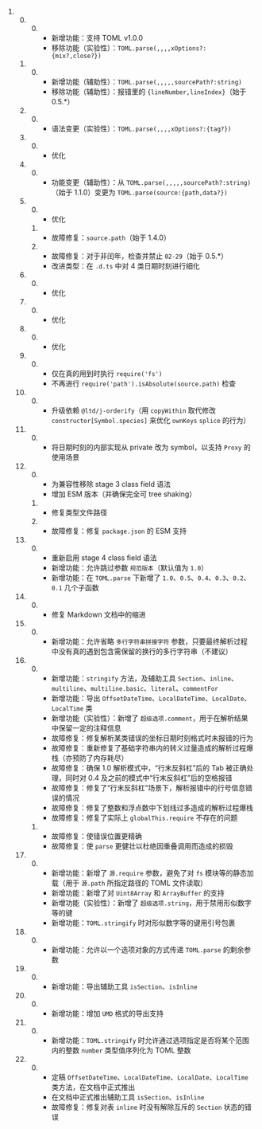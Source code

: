 ﻿
1.  0.  0.  +   新增功能：支持 TOML v1.0.0
            -   移除功能（实验性）：`TOML.parse(,,,,xOptions?:{mix?,close?})`
    1.  0.  +   新增功能（辅助性）：`TOML.parse(,,,,,sourcePath?:string)`
            -   移除功能（辅助性）：报错里的 `{lineNumber,lineIndex}`（始于 0.5.*）
    2.  0.  *   语法变更（实验性）：`TOML.parse(,,,,xOptions?:{tag?})`
    3.  0.  *   优化
    4.  0.  *   功能变更（辅助性）：从 `TOML.parse(,,,,,sourcePath?:string)`（始于 1.1.0）变更为 `TOML.parse(source:{path,data?})`
    5.  0.  *   优化
        1.  *   故障修复：`source.path`（始于 1.4.0）
        2.  *   故障修复：对于非闰年，检查并禁止 `02-29`（始于 0.5.*）
            +   改进类型：在 `.d.ts` 中对 4 类日期时刻进行细化
    6.  0.  *   优化
    7.  0.  *   优化
    8.  0.  *   优化
    9.  0.  *   仅在真的用到时执行 `require('fs')`
            *   不再进行 `require('path').isAbsolute(source.path)` 检查
    10. 0.  *   升级依赖 `@ltd/j-orderify`（用 `copyWithin` 取代修改 `constructor[Symbol.species]` 来优化 `ownKeys` `splice` 的行为）
    11. 0.  *   将日期时刻的内部实现从 private 改为 symbol，以支持 `Proxy` 的使用场景
    12. 0.  *   为兼容性移除 stage 3 class field 语法
            +   增加 ESM 版本（并确保完全可 tree shaking）
        1.  *   修复类型文件路径
        2.  *   故障修复：修复 `package.json` 的 ESM 支持
    13. 0.  *   重新启用 stage 4 class field 语法
            +   新增功能：允许跳过参数 `规范版本`（默认值为 `1.0`）
            +   新增功能：在 `TOML.parse` 下新增了 `1.0`、`0.5`、`0.4`、`0.3`、`0.2`、`0.1` 几个子函数
    14. 0.  *   修复 Markdown 文档中的缩进
    15. 0.  +   新增功能：允许省略 `多行字符串拼接字符` 参数，只要最终解析过程中没有真的遇到包含需保留的换行的多行字符串（不建议）
    16. 0.  +   新增功能：`stringify` 方法，及辅助工具 `Section`、`inline`、`multiline`、`multiline.basic`、`literal`、`commentFor`
            +   新增功能：导出 `OffsetDateTime`、`LocalDateTime`、`LocalDate`、`LocalTime` 类
            +   新增功能（实验性）：新增了 `超级选项.comment`，用于在解析结果中保留一定的注释信息
            *   故障修复：修复解析某类错误的坐标日期时刻格式时未报错的行为
            *   故障修复：重新修复了基础字符串内的转义过量造成的解析过程爆栈（亦预防了内存耗尽）
            *   故障修复：确保 1.0 解析模式中，“行末反斜杠”后的 Tab 被正确处理，同时对 0.4 及之前的模式中“行末反斜杠”后的空格报错
            *   故障修复：修复了“行末反斜杠”场景下，解析报错中的行号信息错误的情况
            *   故障修复：修复了整数和浮点数中下划线过多造成的解析过程爆栈
            *   故障修复：修复了实际上 `globalThis.require` 不存在的问题
        1.  *   故障修复：使错误位置更精确
            *   故障修复：使 `parse` 更健壮以杜绝因重叠调用而造成的损毁
    17. 0.  +   新增功能：新增了 `源.require` 参数，避免了对 `fs` 模块等的静态加载（用于 `源.path` 所指定路径的 TOML 文件读取）
            +   新增功能：新增了对 `Uint8Array` 和 `ArrayBuffer` 的支持
            +   新增功能（实验性）：新增了 `超级选项.string`，用于禁用形似数字等的键
            +   新增功能：`TOML.stringify` 时对形似数字等的键用引号包裹
    18. 0.  +   新增功能：允许以一个选项对象的方式传递 `TOML.parse` 的剩余参数
    19. 0.  +   新增功能：导出辅助工具 `isSection`、`isInline`
    20. 0.  +   新增功能：增加 `UMD` 格式的导出支持
    21. 0.  +   新增功能：`TOML.stringify` 时允许通过选项指定是否将某个范围内的整数 `number` 类型值序列化为 TOML 整数
    22. 0.  *   定稿 `OffsetDateTime`、`LocalDateTime`、`LocalDate`、`LocalTime` 类方法，在文档中正式推出
            *   在文档中正式推出辅助工具 `isSection`、`isInline`
            *   故障修复：修复对表 `inline` 时没有解除互斥的 `Section` 状态的错误
